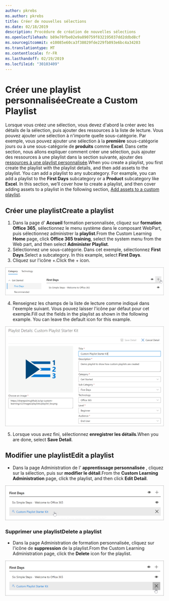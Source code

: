 ```yaml
---
author: pkrebs
ms.author: pkrebs
title: Créer de nouvelles sélections
ms.date: 02/18/2019
description: Procédure de création de nouvelles sélections
ms.openlocfilehash: b89e70fbe02e9a890759f832195037dd2ddbd8cf
ms.sourcegitcommit: e10085e60ca3f38029fde229fb093e6bc4a34203
ms.translationtype: MT
ms.contentlocale: fr-FR
ms.lasthandoff: 02/19/2019
ms.locfileid: "30103409"
---
```

# <a name="create-a-custom-playlist"></a><span data-ttu-id="4a89b-103">Créer une playlist personnalisée</span><span class="sxs-lookup"><span data-stu-id="4a89b-103">Create a Custom Playlist</span></span>

<span data-ttu-id="4a89b-p101">Lorsque vous créez une sélection, vous devez d'abord la créer avec les détails de la sélection, puis ajouter des ressources à la liste de lecture. Vous pouvez ajouter une sélection à n'importe quelle sous-catégorie. Par exemple, vous pouvez ajouter une sélection à la **première** sous-catégorie jours ou à une sous-catégorie de **produits** comme **Excel**. Dans cette section, nous allons expliquer comment créer une sélection, puis ajouter des ressources à une playlist dans la section suivante, ajouter des [ressources à une playlist personnalisée](custom_addassets.md).</span><span class="sxs-lookup"><span data-stu-id="4a89b-p101">When you create a playlist, you first create the playlist with the playlist details, and then add assets to the playlist. You can add a playlist to any subcategory. For example, you can add a playlist to the **First Days** subcategory or a **Product** subcategory like **Excel**. In this section, we’ll cover how to create a playlist, and then cover adding assets to a playlist in the following section, [Add assets to a custom playlist](custom_addassets.md).</span></span>

## <a name="create-a-playlist"></a><span data-ttu-id="4a89b-108">Créer une playlist</span><span class="sxs-lookup"><span data-stu-id="4a89b-108">Create a playlist</span></span> 

1. <span data-ttu-id="4a89b-109">Dans la page d' **Accueil** formation personnalisée, cliquez sur **formation Office 365**, sélectionnez le menu système dans le composant WebPart, puis sélectionnez administrer la **playlist**.</span><span class="sxs-lookup"><span data-stu-id="4a89b-109">From the Custom Learning **Home** page, click **Office 365 training**, select the system menu from the Web part, and then select **Administer Playlist**.</span></span> 
2. <span data-ttu-id="4a89b-p102">Sélectionnez une sous-catégorie. Dans cet exemple, sélectionnez **First Days**.</span><span class="sxs-lookup"><span data-stu-id="4a89b-p102">Select a subcategory. In this example, select **First Days**.</span></span>  
3. <span data-ttu-id="4a89b-112">Cliquez sur l'icône +.</span><span class="sxs-lookup"><span data-stu-id="4a89b-112">Click the + icon.</span></span>  

![CG-newplaylistbtn. png](media/cg-newplaylistbtn.png)

4.  <span data-ttu-id="4a89b-p103">Renseignez les champs de la liste de lecture comme indiqué dans l'exemple suivant. Vous pouvez laisser l'icône par défaut pour cet exemple.</span><span class="sxs-lookup"><span data-stu-id="4a89b-p103">Fill out the fields in the playlist as shown in the following example. You can leave the default icon for this example.</span></span> 

![CG-newplaylistdetails. png](media/cg-newplaylistdetails.png)

5.  <span data-ttu-id="4a89b-117">Lorsque vous avez fini, sélectionnez **enregistrer les détails**.</span><span class="sxs-lookup"><span data-stu-id="4a89b-117">When you are done, select **Save Detail**.</span></span> 

## <a name="edit-a-playlist"></a><span data-ttu-id="4a89b-118">Modifier une playlist</span><span class="sxs-lookup"><span data-stu-id="4a89b-118">Edit a playlist</span></span>

- <span data-ttu-id="4a89b-119">Dans la page Administration de l' **apprentissage personnalisée** , cliquez sur la sélection, puis sur **modifier le détail**.</span><span class="sxs-lookup"><span data-stu-id="4a89b-119">From the **Custom Learning Administration** page, click the playlist, and then click **Edit Detail**.</span></span>  

![CG-editplaylist. png](media/cg-editplaylist.png)

### <a name="delete-a-playlist"></a><span data-ttu-id="4a89b-121">Supprimer une playlist</span><span class="sxs-lookup"><span data-stu-id="4a89b-121">Delete a playlist</span></span>

- <span data-ttu-id="4a89b-122">Dans la page Administration de formation personnalisée, cliquez sur l'icône de **suppression** de la playlist.</span><span class="sxs-lookup"><span data-stu-id="4a89b-122">From the Custom Learning Administration page, click the **Delete** icon for the playlist.</span></span>  

![CG-deleteplaylist. png](media/cg-deleteplaylist.png)